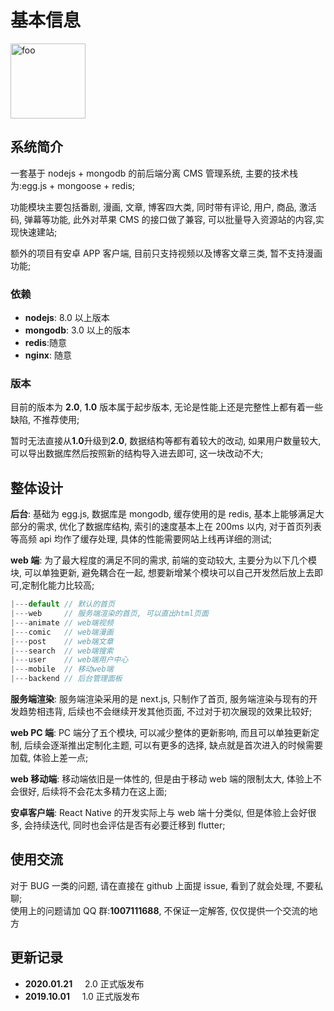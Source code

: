 # 基本信息

<img :src="$withBase('/logo.svg')" alt="foo" width="120">

## 系统简介

一套基于 nodejs + mongodb 的前后端分离 CMS 管理系统, 主要的技术栈为:egg.js + mongoose + redis;

功能模块主要包括番剧, 漫画, 文章, 博客四大类,
同时带有评论, 用户, 商品, 激活码, 弹幕等功能, 此外对苹果 CMS 的接口做了兼容, 可以批量导入资源站的内容,实现快速建站;

额外的项目有安卓 APP 客户端, 目前只支持视频以及博客文章三类, 暂不支持漫画功能;

### 依赖

- **nodejs**: 8.0 以上版本
- **mongodb**: 3.0 以上的版本
- **redis**:随意
- **nginx**: 随意

### 版本

目前的版本为 **2.0**, **1.0** 版本属于起步版本, 无论是性能上还是完整性上都有着一些缺陷, 不推荐使用;

暂时无法直接从**1.0**升级到**2.0**, 数据结构等都有着较大的改动, 如果用户数量较大, 可以导出数据库然后按照新的结构导入进去即可, 这一块改动不大;

## 整体设计

**后台**: 基础为 egg.js, 数据库是 mongodb, 缓存使用的是 redis, 基本上能够满足大部分的需求, 优化了数据库结构, 索引的速度基本上在 200ms 以内, 对于首页列表等高频 api 均作了缓存处理, 具体的性能需要网站上线再详细的测试;

**web 端**: 为了最大程度的满足不同的需求, 前端的变动较大, 主要分为以下几个模块, 可以单独更新, 避免耦合在一起, 想要新增某个模块可以自己开发然后放上去即可,定制化能力比较高;

```js
|---default // 默认的首页
|---web     // 服务端渲染的首页, 可以直出html页面
|---animate // web端视频
|---comic   // web端漫画
|---post    // web端文章
|---search  // web端搜索
|---user    // web端用户中心
|---mobile  // 移动web端
|---backend // 后台管理面板
```

**服务端渲染**: 服务端渲染采用的是 next.js, 只制作了首页, 服务端渲染与现有的开发趋势相违背, 后续也不会继续开发其他页面, 不过对于初次展现的效果比较好;

**web PC 端**: PC 端分了五个模块, 可以减少整体的更新影响, 而且可以单独更新定制, 后续会逐渐推出定制化主题, 可以有更多的选择, 缺点就是首次进入的时候需要加载, 体验上差一点;

**web 移动端**: 移动端依旧是一体性的, 但是由于移动 web 端的限制太大, 体验上不会很好, 后续将不会花太多精力在这上面;

**安卓客户端**: React Native 的开发实际上与 web 端十分类似, 但是体验上会好很多, 会持续迭代, 同时也会评估是否有必要迁移到 flutter;

## 使用交流

对于 BUG 一类的问题, 请在直接在 github 上面提 issue, 看到了就会处理, 不要私聊;<br/>
使用上的问题请加 QQ 群:**1007111688**, 不保证一定解答, 仅仅提供一个交流的地方

## 更新记录

- **2020.01.21** &nbsp;&nbsp;&nbsp;&nbsp;2.0 正式版发布
- **2019.10.01** &nbsp;&nbsp;&nbsp;&nbsp;1.0 正式版发布
